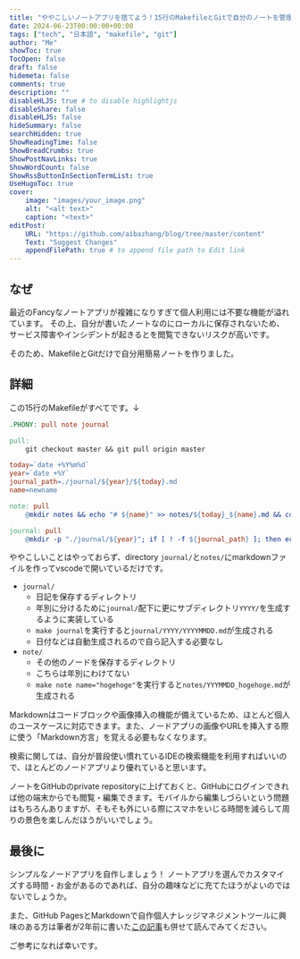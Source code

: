 ```yaml
---
title: "ややこしいノートアプリを捨てよう！15行のMakefileとGitで自分のノートを管理する"
date: 2024-06-23T00:00:00+00:00
tags: ["tech", "日本語", "makefile", "git"]
author: "Me"
showToc: true
TocOpen: false
draft: false
hidemeta: false
comments: true
description: ""
disableHLJS: true # to disable highlightjs
disableShare: false
disableHLJS: false
hideSummary: false
searchHidden: true
ShowReadingTime: false
ShowBreadCrumbs: true
ShowPostNavLinks: true
ShowWordCount: false
ShowRssButtonInSectionTermList: true
UseHugoToc: true
cover:
    image: "images/your_image.png"
    alt: "<alt text>"
    caption: "<text>"
editPost:
    URL: "https://github.com/aibazhang/blog/tree/master/content"
    Text: "Suggest Changes"
    appendFilePath: true # to append file path to Edit link
---
```


## なぜ

最近のFancyなノートアプリが複雑になりすぎて個人利用には不要な機能が溢れています。
その上、自分が書いたノートなのにローカルに保存されないため、サービス障害やインシデントが起きるとを閲覧できないリスクが高いです。

そのため、MakefileとGitだけで自分用簡易ノートを作りました。

## 詳細

この15行のMakefileがすべてです。↓

```makefile
.PHONY: pull note journal

pull:
	git checkout master && git pull origin master

today=`date +%Y%m%d`
year=`date +%Y`
journal_path=./journal/${year}/${today}.md
name=newname

note: pull
	@mkdir notes && echo "# ${name}" >> notes/${today}_${name}.md && code notes/${today}_${name}.md

journal: pull
	@mkdir -p "./journal/${year}"; if [ ! -f ${journal_path} ]; then echo "# ${today}" >> ${journal_path}; fi; code ${journal_path}
```

ややこしいことはやっておらず、directory `journal/`と`notes/`にmarkdownファイルを作ってvscodeで開いているだけです。

- `journal/`
  - 日記を保存するディレクトリ
  - 年別に分けるために`journal/`配下に更にサブディレクトリ`YYYY/`を生成するように実装している
  - `make journal`を実行すると`journal/YYYY/YYYYMMDD.md`が生成される
  - 日付などは自動生成されるので自ら記入する必要なし
- `note/`
  - その他のノードを保存するディレクトリ
  - こちらは年別にわけてない
  - `make note name="hogehoge"`を実行すると`notes/YYYMMDD_hogehoge.md`が生成される

Markdownはコードブロックや画像挿入の機能が備えているため、ほとんど個人のユースケースに対応できます。また、ノードアプリの画像やURLを挿入する際に使う「Markdown方言」を覚える必要もなくなります。

検索に関しては、自分が普段使い慣れているIDEの検索機能を利用すればいいので、ほとんどのノードアプリより優れていると思います。

ノートをGitHubのprivate repositoryに上げておくと、GitHubにログインできれば他の端末からでも閲覧・編集できます。モバイルから編集しづらいという問題はもちろんありますが、そもそも外にいる際にスマホをいじる時間を減らして周りの景色を楽しんだほうがいいでしょう。

## 最後に

シンプルなノードアプリを自作しましょう！
ノートアプリを選んでカスタマイズする時間・お金があるのであれば、自分の趣味などに充てたほうがよいのではないでしょうか。

また、GitHub PagesとMarkdownで自作個人ナレッジマネジメントツールに興味のある方は筆者が2年前に書いた[この記事](../20220503)も併せて読んでみてください。

ご参考になれば幸いです。